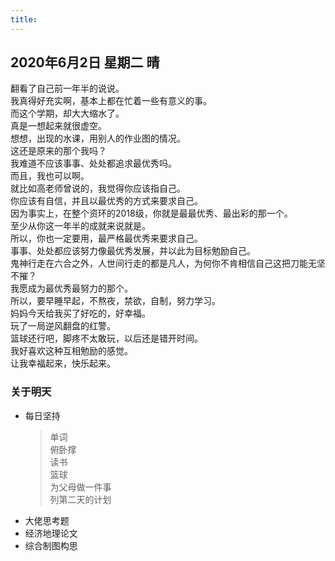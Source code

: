 ```yaml
---
title: 
---
```

## 2020年6月2日 星期二 晴
翻看了自己前一年半的说说。  
我真得好充实啊，基本上都在忙着一些有意义的事。  
而这个学期，却大大缩水了。  
真是一想起来就很虚空。  
想想，出现的水课，用别人的作业图的情况。  
这还是原来的那个我吗？  
我难道不应该事事、处处都追求最优秀吗。  
而且，我也可以啊。  
就比如高老师曾说的，我觉得你应该指自己。  
你应该有自信，并且以最优秀的方式来要求自己。  
因为事实上，在整个资环的2018级，你就是最最优秀、最出彩的那一个。  
至少从你这一年半的成就来说就是。  
所以，你也一定要用，最严格最优秀来要求自己。  
事事、处处都应该努力像最优秀发展，并以此为目标勉励自己。  
鬼神行走在六合之外，人世间行走的都是凡人，为何你不肯相信自己这把刀能无坚不摧？  
我愿成为最优秀最努力的那个。  
所以，要早睡早起，不熬夜，禁欲，自制，努力学习。  
妈妈今天给我买了好吃的，好幸福。  
玩了一局逆风翻盘的红警。  
篮球还行吧，脚疼不太敢玩，以后还是错开时间。  
我好喜欢这种互相勉励的感觉。  
让我幸福起来，快乐起来。  
### 关于明天
* 每日坚持
	> 单词  
	> 俯卧撑  
	> 读书  
	> 篮球  
	> 为父母做一件事  
	> 列第二天的计划  
* 大佬思考题  
* 经济地理论文  
* 综合制图构思  
